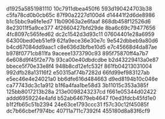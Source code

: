 d1925a5851981110
10c7911dbea450f6
593d190424703b38
c5fa78cd0b0cb65c
87f90a2227d100d4
d14441f2d6de8986
b1c5bbc9a6fe1ed7
11b09063a2e6faaf
868db458f12526d6
8e23011f5a9ce377
4f2660427bfd29de
8ba6c69c79477656
4fc8097c565fed62
dc2c1542d3d93c11
07604401e28a6959
64300bed0eb51ef9
62fa9ece36e30e7c
9e542dbbeb9a80d6
b4cd67084dd9aac1
c8e636d3bfbe10d5
e7c45668d4da87ae
b978f0771cb811fa
9aceee1373790c93
895f75870ff4a7b7
6e608d9f45f2e77b
93ca00e40dbdcdbe
b2d43229413a0e87
bbece5f70e33e8f4
948b8cd12efc532f
861fb04213031004
992dfb28a13116f2
e50315af74b7282d
66fd99ef983127ab
e5ec46e4e24021a0
bb6dfe616d484663
d9ed8194b10c046e
ca77743dc3c1a912
b1f6a4faa1be58d3
3b11015c353a385f
125bb8017213b28a
213e0098243237cd
f661e05344d02422
addd6959224e4afd
b52ab64679eb4647
f0ed3fdcb45fd1e0
b1f2fb65c51b2394
24e63ce1793ccc31
f57c30c12f45085f
dc7b66cbef7974bc
40711a711c7392f4
455180d8a83f6cf9
